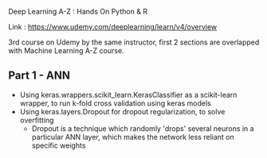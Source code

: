 Deep Learning A-Z : Hands On Python & R

Link : https://www.udemy.com/deeplearning/learn/v4/overview

3rd course on Udemy by the same instructor, first 2 sections are overlapped with Machine Learning A-Z course.

<h2>Part 1 - ANN</h2>

* Using keras.wrappers.scikit_learn.KerasClassifier as a scikit-learn wrapper, to run k-fold cross validation using keras models
* Using keras.layers.Dropout for dropout regularization, to solve overfitting
  * Dropout is a technique which randomly 'drops' several neurons in a particular ANN layer, which makes the network less reliant on specific weights
